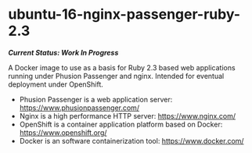 # ubuntu-16-nginx-passenger-ruby-2.3

**_Current Status: Work In Progress_**

A Docker image to use as a basis for Ruby 2.3 based web applications running under Phusion Passenger and nginx. Intended for eventual deployment under OpenShift.

* Phusion Passenger is a web application server: https://www.phusionpassenger.com/
* Nginx is a high performance HTTP server: https://www.nginx.com/
* OpenShift is a container application platform based on Docker: https://www.openshift.org/
* Docker is an software containerization tool: https://www.docker.com/
